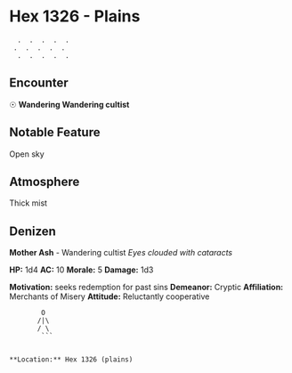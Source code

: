 # Hex 1326 - Plains
```
  .  .  .  .  .
 .  .  .  .  .
  .  .  .  .  .
```

## Encounter

☉ **Wandering Wandering cultist**

## Notable Feature

Open sky

## Atmosphere

Thick mist

## Denizen

**Mother Ash** - Wandering cultist
*Eyes clouded with cataracts*

**HP:** 1d4 **AC:** 10 **Morale:** 5
**Damage:** 1d3

**Motivation:** seeks redemption for past sins
**Demeanor:** Cryptic
**Affiliation:** Merchants of Misery
**Attitude:** Reluctantly cooperative

```
        O
       /|\
       / \
        ```


**Location:** Hex 1326 (plains)
